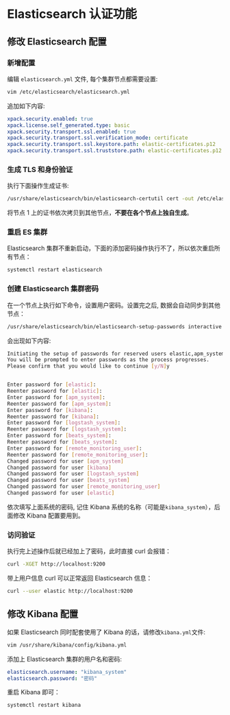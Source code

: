 
# Elasticsearch 认证功能

## 修改 Elasticsearch 配置

### 新增配置
编辑 `elasticsearch.yml` 文件, 每个集群节点都需要设置:
```bash
vim /etc/elasticsearch/elasticsearch.yml
```
追加如下内容:
```yaml
xpack.security.enabled: true
xpack.license.self_generated.type: basic
xpack.security.transport.ssl.enabled: true
xpack.security.transport.ssl.verification_mode: certificate
xpack.security.transport.ssl.keystore.path: elastic-certificates.p12
xpack.security.transport.ssl.truststore.path: elastic-certificates.p12
```

### 生成 TLS 和身份验证
执行下面操作生成证书:
```bash
/usr/share/elasticsearch/bin/elasticsearch-certutil cert -out /etc/elasticsearch/elastic-certificates.p12 -pass ""
```
将节点 1 上的证书依次拷贝到其他节点，**不要在各个节点上独自生成**。

### 重启 ES 集群
Elasticsearch 集群不重新启动，下面的添加密码操作执行不了，所以依次重启所有节点：
```bash
systemctl restart elasticsearch
```

### 创建 Elasticsearch 集群密码
在一个节点上执行如下命令，设置用户密码。设置完之后, 数据会自动同步到其他节点：
```bash
/usr/share/elasticsearch/bin/elasticsearch-setup-passwords interactive
```
会出现如下内容:
```bash
Initiating the setup of passwords for reserved users elastic,apm_system,kibana,logstash_system,beats_system,remote_monitoring_user.
You will be prompted to enter passwords as the process progresses.
Please confirm that you would like to continue [y/N]y


Enter password for [elastic]: 
Reenter password for [elastic]: 
Enter password for [apm_system]: 
Reenter password for [apm_system]: 
Enter password for [kibana]: 
Reenter password for [kibana]: 
Enter password for [logstash_system]: 
Reenter password for [logstash_system]: 
Enter password for [beats_system]: 
Reenter password for [beats_system]: 
Enter password for [remote_monitoring_user]: 
Reenter password for [remote_monitoring_user]: 
Changed password for user [apm_system]
Changed password for user [kibana]
Changed password for user [logstash_system]
Changed password for user [beats_system]
Changed password for user [remote_monitoring_user]
Changed password for user [elastic]
```
依次填写上面系统的密码, 记住 Kibana 系统的名称（可能是`kibana_system`），后面修改 Kibana 配置要用到。

### 访问验证
执行完上述操作后就已经加上了密码，此时直接 curl 会报错：
```bash
curl -XGET http://localhost:9200
```
带上用户信息 curl 可以正常返回 Elasticsearch 信息：
```bash
curl --user elastic http://localhost:9200
```

## 修改 Kibana 配置
如果 Elasticsearch 同时配套使用了 Kibana 的话，请修改`kibana.yml`文件:
```bash
vim /usr/share/kibana/config/kibana.yml
```
添加上 Elasticsearch 集群的用户名和密码:
```yaml
elasticsearch.username: "kibana_system"
elasticsearch.password: "密码"
```
重启 Kibana 即可：
```bash
systemctl restart kibana
```
